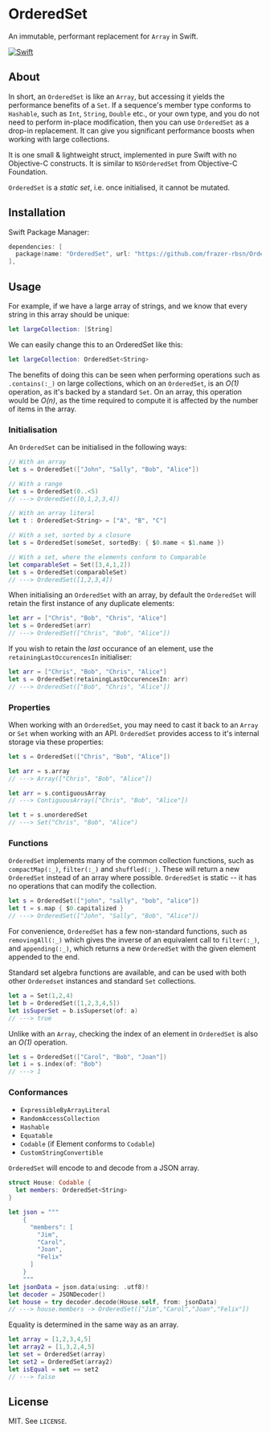# OrderedSet
An immutable, performant replacement for `Array` in Swift.

[![Swift](https://github.com/frazer-rbsn/OrderedSet/actions/workflows/swift.yml/badge.svg)](https://github.com/frazer-rbsn/OrderedSet/actions/workflows/swift.yml)



## About

In short, an `OrderedSet` is like an `Array`, but accessing it yields the performance benefits of a `Set`. 
If a sequence's member type conforms to `Hashable`, such as `Int`, `String`, `Double` etc., or your own type, 
and you do not need to perform in-place modification, then you can use `OrderedSet` as a drop-in replacement. 
It can give you significant performance boosts when working with large collections. 

It is one small & lightweight struct, implemented in pure Swift with no Objective-C constructs. 
It is similar to `NSOrderedSet` from Objective-C Foundation.

`OrderedSet` is a *static set*, i.e. once initialised, it cannot be mutated.


## Installation

Swift Package Manager:

```swift
dependencies: [
  package(name: "OrderedSet", url: "https://github.com/frazer-rbsn/OrderedSet.git", from: "1.0.0"),
],
```


## Usage

For example, if we have a large array of strings, and we know that every string in this array should be unique:

```swift
let largeCollection: [String]
```

We can easily change this to an OrderedSet like this:

```swift
let largeCollection: OrderedSet<String>
```

The benefits of doing this can be seen when performing operations such as `.contains(:_)` on large collections, 
which on an `OrderedSet`, is an *O(1)* operation, as it's backed by a standard `Set`. 
On an array, this operation would be *O(n)*, as the time required to compute it is affected by the number of items in the array.


### Initialisation

An `OrderedSet` can be initialised in the following ways:

```swift
// With an array
let s = OrderedSet(["John", "Sally", "Bob", "Alice"])

// With a range
let s = OrderedSet(0..<5)
// ---> OrderedSet([0,1,2,3,4])

// With an array literal
let t : OrderedSet<String> = ["A", "B", "C"]

// With a set, sorted by a closure
let s = OrderedSet(someSet, sortedBy: { $0.name < $1.name })

// With a set, where the elements conform to Comparable
let comparableSet = Set([3,4,1,2])
let s = OrderedSet(comparableSet)
// ---> OrderedSet([1,2,3,4])
```

When initialising an `OrderedSet` with an array, by default the `OrderedSet` will retain 
the first instance of any duplicate elements:

```swift
let arr = ["Chris", "Bob", "Chris", "Alice"]
let s = OrderedSet(arr)
// ---> OrderedSet(["Chris", "Bob", "Alice"])
```

If you wish to retain the *last* occurance of an element, use the `retainingLastOccurencesIn` initialiser:

```swift
let arr = ["Chris", "Bob", "Chris", "Alice"]
let s = OrderedSet(retainingLastOccurencesIn: arr)
// ---> OrderedSet(["Bob", "Chris", "Alice"])
```


### Properties

When working with an `OrderedSet`, you may need to cast it back to an `Array` or `Set` when working with an API.
`OrderedSet` provides access to it's internal storage via these properties:

```swift
let s = OrderedSet(["Chris", "Bob", "Alice"])

let arr = s.array
// ---> Array(["Chris", "Bob", "Alice"])

let arr = s.contiguousArray
// ---> ContiguousArray(["Chris", "Bob", "Alice"])

let t = s.unorderedSet
// ---> Set("Chris", "Bob", "Alice")
```


### Functions

`OrderedSet` implements many of the common collection functions, such as `compactMap(:_)`, `filter(:_)` 
and `shuffled(:_)`. These will return a new `OrderedSet` instead of an array where possible. 
`OrderedSet` is static -- it has no operations that can modify the collection.

```swift
let s = OrderedSet(["john", "sally", "bob", "alice"])
let t = s.map { $0.capitalized }
// ---> OrderedSet(["John", "Sally", "Bob", "Alice"])
```

For convenience, `OrderedSet` has a few non-standard functions, such as `removingAll(:_)` 
which gives the inverse of an equivalent call to `filter(:_)`, and `appending(:_)`, 
which returns a new `OrderedSet` with the given element appended to the end.

Standard set algebra functions are available, and can be used with both other `Orderedset` instances 
and standard `Set` collections.

```swift
let a = Set(1,2,4)
let b = OrderedSet([1,2,3,4,5])
let isSuperSet = b.isSuperset(of: a)
// ---> true
```

Unlike with an `Array`, checking the index of an element in `OrderedSet` is also an *O(1)* operation.

```swift
let s = OrderedSet(["Carol", "Bob", "Joan"])
let i = s.index(of: "Bob")
// ---> 1
```


### Conformances

* `ExpressibleByArrayLiteral`
* `RandomAccessCollection`
* `Hashable`
* `Equatable`
* `Codable` (if Element conforms to `Codable`)
* `CustomStringConvertible`

`OrderedSet` will encode to and decode from a JSON array.

```swift
struct House: Codable {
  let members: OrderedSet<String>
}

let json = """
    {
      "members": [
        "Jim",
        "Carol",
        "Joan",
        "Felix"
      ]
    }
    """
let jsonData = json.data(using: .utf8)!
let decoder = JSONDecoder()
let house = try decoder.decode(House.self, from: jsonData)
// ---> house.members -> OrderedSet(["Jim","Carol","Joan","Felix"])
```

Equality is determined in the same way as an array.

```swift
let array = [1,2,3,4,5]
let array2 = [1,3,2,4,5]
let set = OrderedSet(array)
let set2 = OrderedSet(array2)
let isEqual = set == set2
// ---> false
```

## License

MIT. See `LICENSE`.
